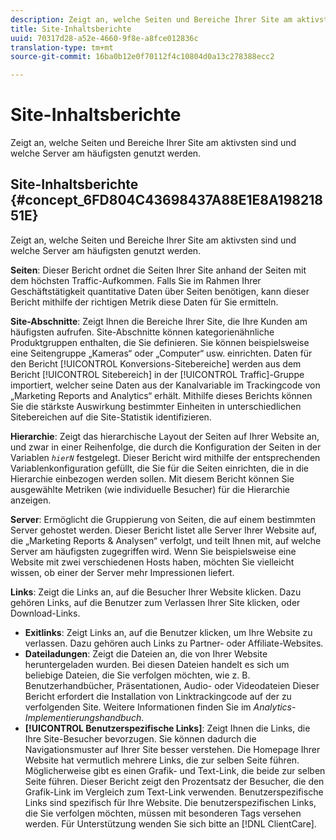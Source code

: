 ```yaml
---
description: Zeigt an, welche Seiten und Bereiche Ihrer Site am aktivsten sind und welche Server am häufigsten genutzt werden.
title: Site-Inhaltsberichte
uuid: 70317d28-a52e-4660-9f8e-a8fce012836c
translation-type: tm+mt
source-git-commit: 16ba0b12e0f70112f4c10804d0a13c278388ecc2

---
```



# Site-Inhaltsberichte

Zeigt an, welche Seiten und Bereiche Ihrer Site am aktivsten sind und welche Server am häufigsten genutzt werden.

## Site-Inhaltsberichte {#concept_6FD804C43698437A88E1E8A19821851E}

Zeigt an, welche Seiten und Bereiche Ihrer Site am aktivsten sind und welche Server am häufigsten genutzt werden.

**Seiten**: Dieser Bericht ordnet die Seiten Ihrer Site anhand der Seiten mit dem höchsten Traffic-Aufkommen. Falls Sie im Rahmen Ihrer Geschäftstätigkeit quantitative Daten über Seiten benötigen, kann dieser Bericht mithilfe der richtigen Metrik diese Daten für Sie ermitteln.

**Site-Abschnitte**: Zeigt Ihnen die Bereiche Ihrer Site, die Ihre Kunden am häufigsten aufrufen. Site-Abschnitte können kategorienähnliche Produktgruppen enthalten, die Sie definieren. Sie können beispielsweise eine Seitengruppe „Kameras“ oder „Computer“ usw. einrichten. Daten für den Bericht [!UICONTROL Konversions-Sitebereiche] werden aus dem Bericht [!UICONTROL Sitebereich] in der [!UICONTROL Traffic]-Gruppe importiert, welcher seine Daten aus der Kanalvariable im Trackingcode von „Marketing Reports and Analytics“ erhält. Mithilfe dieses Berichts können Sie die stärkste Auswirkung bestimmter Einheiten in unterschiedlichen Sitebereichen auf die Site-Statistik identifizieren.

**Hierarchie**: Zeigt das hierarchische Layout der Seiten auf Ihrer Website an, und zwar in einer Reihenfolge, die durch die Konfiguration der Seiten in der Variablen  *`hierN`* festgelegt. Dieser Bericht wird mithilfe der entsprechenden Variablenkonfiguration gefüllt, die Sie für die Seiten einrichten, die in die Hierarchie einbezogen werden sollen. Mit diesem Bericht können Sie ausgewählte Metriken (wie individuelle Besucher) für die Hierarchie anzeigen.

**Server**: Ermöglicht die Gruppierung von Seiten, die auf einem bestimmten Server gehostet werden. Dieser Bericht listet alle Server Ihrer Website auf, die „Marketing Reports &amp; Analysen“ verfolgt, und teilt Ihnen mit, auf welche Server am häufigsten zugegriffen wird. Wenn Sie beispielsweise eine Website mit zwei verschiedenen Hosts haben, möchten Sie vielleicht wissen, ob einer der Server mehr Impressionen liefert.

**Links**: Zeigt die Links an, auf die Besucher Ihrer Website klicken. Dazu gehören Links, auf die Benutzer zum Verlassen Ihrer Site klicken, oder Download-Links.

* **Exitlinks**: Zeigt Links an, auf die Benutzer klicken, um Ihre Website zu verlassen. Dazu gehören auch Links zu Partner- oder Affiliate-Websites.
* **Dateiladungen**: Zeigt die Dateien an, die von Ihrer Website heruntergeladen wurden. Bei diesen Dateien handelt es sich um beliebige Dateien, die Sie verfolgen möchten, wie z. B. Benutzerhandbücher, Präsentationen, Audio- oder Videodateien Dieser Bericht erfordert die Installation von Linktrackingcode auf der zu verfolgenden Site. Weitere Informationen finden Sie im *Analytics-Implementierungshandbuch*.
* **[!UICONTROL Benutzerspezifische Links]**: Zeigt Ihnen die Links, die Ihre Site-Besucher bevorzugen. Sie können dadurch die Navigationsmuster auf Ihrer Site besser verstehen. Die Homepage Ihrer Website hat vermutlich mehrere Links, die zur selben Seite führen. Möglicherweise gibt es einen Grafik- und Text-Link, die beide zur selben Seite führen. Dieser Bericht zeigt den Prozentsatz der Besucher, die den Grafik-Link im Vergleich zum Text-Link verwenden. Benutzerspezifische Links sind spezifisch für Ihre Website. Die benutzerspezifischen Links, die Sie verfolgen möchten, müssen mit besonderen Tags versehen werden. Für Unterstützung wenden Sie sich bitte an [!DNL ClientCare].

